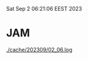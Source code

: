 Sat Sep  2 06:21:06 EEST 2023
# JAM
<a href='./cache/202309/02_06.log'>./cache/202309/02_06.log</a>
